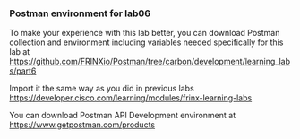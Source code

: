 ### Postman environment for lab06

To make your experience with this lab better, you can download Postman collection and environment including variables needed specifically for this lab at  <https://github.com/FRINXio/Postman/tree/carbon/development/learning_labs/part6>

Import it the same way as you did in previous labs <https://developer.cisco.com/learning/modules/frinx-learning-labs>

You can download Postman API Development environment at <https://www.getpostman.com/products>